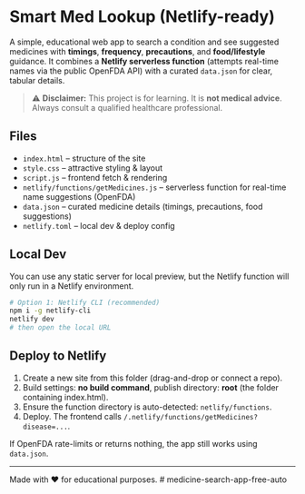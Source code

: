 # Smart Med Lookup (Netlify-ready)

A simple, educational web app to search a condition and see suggested medicines with **timings**, **frequency**, **precautions**, and **food/lifestyle** guidance. It combines a **Netlify serverless function** (attempts real-time names via the public OpenFDA API) with a curated `data.json` for clear, tabular details.

> ⚠️ **Disclaimer:** This project is for learning. It is **not medical advice**. Always consult a qualified healthcare professional.

## Files
- `index.html` – structure of the site
- `style.css` – attractive styling & layout
- `script.js` – frontend fetch & rendering
- `netlify/functions/getMedicines.js` – serverless function for real-time name suggestions (OpenFDA)
- `data.json` – curated medicine details (timings, precautions, food suggestions)
- `netlify.toml` – local dev & deploy config

## Local Dev
You can use any static server for local preview, but the Netlify function will only run in a Netlify environment.

```bash
# Option 1: Netlify CLI (recommended)
npm i -g netlify-cli
netlify dev
# then open the local URL
```

## Deploy to Netlify
1. Create a new site from this folder (drag-and-drop or connect a repo).
2. Build settings: **no build command**, publish directory: **root** (the folder containing index.html).
3. Ensure the function directory is auto-detected: `netlify/functions`.
4. Deploy. The frontend calls `/.netlify/functions/getMedicines?disease=...`.

If OpenFDA rate-limits or returns nothing, the app still works using `data.json`.

---

Made with ❤️ for educational purposes.
#   m e d i c i n e - s e a r c h - a p p - f r e e - a u t o  
 
